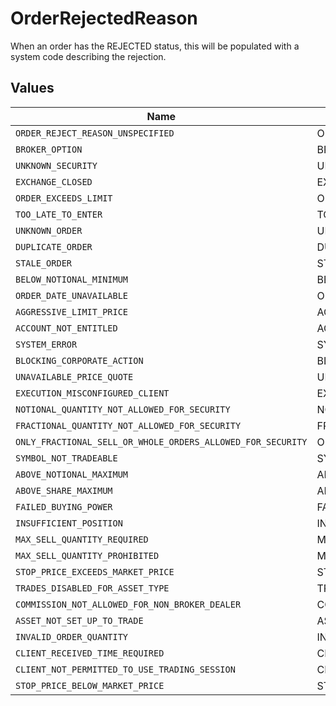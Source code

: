 # OrderRejectedReason

When an order has the REJECTED status, this will be populated with a system code describing the rejection.


## Values

| Name                                                        | Value                                                       |
| ----------------------------------------------------------- | ----------------------------------------------------------- |
| `ORDER_REJECT_REASON_UNSPECIFIED`                           | ORDER_REJECT_REASON_UNSPECIFIED                             |
| `BROKER_OPTION`                                             | BROKER_OPTION                                               |
| `UNKNOWN_SECURITY`                                          | UNKNOWN_SECURITY                                            |
| `EXCHANGE_CLOSED`                                           | EXCHANGE_CLOSED                                             |
| `ORDER_EXCEEDS_LIMIT`                                       | ORDER_EXCEEDS_LIMIT                                         |
| `TOO_LATE_TO_ENTER`                                         | TOO_LATE_TO_ENTER                                           |
| `UNKNOWN_ORDER`                                             | UNKNOWN_ORDER                                               |
| `DUPLICATE_ORDER`                                           | DUPLICATE_ORDER                                             |
| `STALE_ORDER`                                               | STALE_ORDER                                                 |
| `BELOW_NOTIONAL_MINIMUM`                                    | BELOW_NOTIONAL_MINIMUM                                      |
| `ORDER_DATE_UNAVAILABLE`                                    | ORDER_DATE_UNAVAILABLE                                      |
| `AGGRESSIVE_LIMIT_PRICE`                                    | AGGRESSIVE_LIMIT_PRICE                                      |
| `ACCOUNT_NOT_ENTITLED`                                      | ACCOUNT_NOT_ENTITLED                                        |
| `SYSTEM_ERROR`                                              | SYSTEM_ERROR                                                |
| `BLOCKING_CORPORATE_ACTION`                                 | BLOCKING_CORPORATE_ACTION                                   |
| `UNAVAILABLE_PRICE_QUOTE`                                   | UNAVAILABLE_PRICE_QUOTE                                     |
| `EXECUTION_MISCONFIGURED_CLIENT`                            | EXECUTION_MISCONFIGURED_CLIENT                              |
| `NOTIONAL_QUANTITY_NOT_ALLOWED_FOR_SECURITY`                | NOTIONAL_QUANTITY_NOT_ALLOWED_FOR_SECURITY                  |
| `FRACTIONAL_QUANTITY_NOT_ALLOWED_FOR_SECURITY`              | FRACTIONAL_QUANTITY_NOT_ALLOWED_FOR_SECURITY                |
| `ONLY_FRACTIONAL_SELL_OR_WHOLE_ORDERS_ALLOWED_FOR_SECURITY` | ONLY_FRACTIONAL_SELL_OR_WHOLE_ORDERS_ALLOWED_FOR_SECURITY   |
| `SYMBOL_NOT_TRADEABLE`                                      | SYMBOL_NOT_TRADEABLE                                        |
| `ABOVE_NOTIONAL_MAXIMUM`                                    | ABOVE_NOTIONAL_MAXIMUM                                      |
| `ABOVE_SHARE_MAXIMUM`                                       | ABOVE_SHARE_MAXIMUM                                         |
| `FAILED_BUYING_POWER`                                       | FAILED_BUYING_POWER                                         |
| `INSUFFICIENT_POSITION`                                     | INSUFFICIENT_POSITION                                       |
| `MAX_SELL_QUANTITY_REQUIRED`                                | MAX_SELL_QUANTITY_REQUIRED                                  |
| `MAX_SELL_QUANTITY_PROHIBITED`                              | MAX_SELL_QUANTITY_PROHIBITED                                |
| `STOP_PRICE_EXCEEDS_MARKET_PRICE`                           | STOP_PRICE_EXCEEDS_MARKET_PRICE                             |
| `TRADES_DISABLED_FOR_ASSET_TYPE`                            | TRADES_DISABLED_FOR_ASSET_TYPE                              |
| `COMMISSION_NOT_ALLOWED_FOR_NON_BROKER_DEALER`              | COMMISSION_NOT_ALLOWED_FOR_NON_BROKER_DEALER                |
| `ASSET_NOT_SET_UP_TO_TRADE`                                 | ASSET_NOT_SET_UP_TO_TRADE                                   |
| `INVALID_ORDER_QUANTITY`                                    | INVALID_ORDER_QUANTITY                                      |
| `CLIENT_RECEIVED_TIME_REQUIRED`                             | CLIENT_RECEIVED_TIME_REQUIRED                               |
| `CLIENT_NOT_PERMITTED_TO_USE_TRADING_SESSION`               | CLIENT_NOT_PERMITTED_TO_USE_TRADING_SESSION                 |
| `STOP_PRICE_BELOW_MARKET_PRICE`                             | STOP_PRICE_BELOW_MARKET_PRICE                               |
